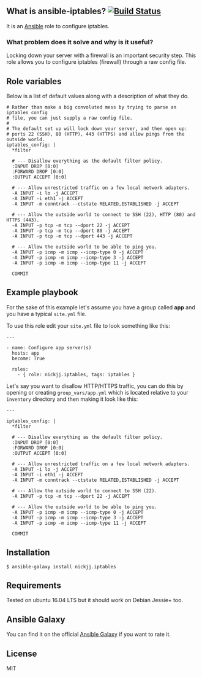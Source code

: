 ## What is ansible-iptables? [![Build Status](https://secure.travis-ci.org/nickjj/ansible-iptables.png)](http://travis-ci.org/nickjj/ansible-iptables)

It is an [Ansible](http://www.ansible.com/home) role to configure iptables.

### What problem does it solve and why is it useful?

Locking down your server with a firewall is an important security step. This
role allows you to configure iptables (firewall) through a raw config file.

## Role variables

Below is a list of default values along with a description of what they do.

```
# Rather than make a big convoluted mess by trying to parse an iptables config
# file, you can just supply a raw config file.
#
# The default set up will lock down your server, and then open up:
# ports 22 (SSH), 80 (HTTP), 443 (HTTPS) and allow pings from the outside world.
iptables_config: |
  *filter

  # --- Disallow everything as the default filter policy.
  :INPUT DROP [0:0]
  :FORWARD DROP [0:0]
  :OUTPUT ACCEPT [0:0] 

  # --- Allow unrestricted traffic on a few local network adapters.
  -A INPUT -i lo -j ACCEPT
  -A INPUT -i eth1 -j ACCEPT
  -A INPUT -m conntrack --ctstate RELATED,ESTABLISHED -j ACCEPT

  # --- Allow the outside world to connect to SSH (22), HTTP (80) and HTTPS (443).
  -A INPUT -p tcp -m tcp --dport 22 -j ACCEPT
  -A INPUT -p tcp -m tcp --dport 80 -j ACCEPT
  -A INPUT -p tcp -m tcp --dport 443 -j ACCEPT

  # --- Allow the outside world to be able to ping you.
  -A INPUT -p icmp -m icmp --icmp-type 0 -j ACCEPT
  -A INPUT -p icmp -m icmp --icmp-type 3 -j ACCEPT
  -A INPUT -p icmp -m icmp --icmp-type 11 -j ACCEPT

  COMMIT
```

## Example playbook

For the sake of this example let's assume you have a group called **app** and
you have a typical `site.yml` file.

To use this role edit your `site.yml` file to look something like this:

```
---

- name: Configure app server(s)
  hosts: app
  become: True

  roles:
    - { role: nickjj.iptables, tags: iptables }
```

Let's say you want to disallow HTTP/HTTPS traffic, you can do this by opening
or creating `group_vars/app.yml` which is located relative to your `inventory`
directory and then making it look like this:

```
---

iptables_config: |
  *filter

  # --- Disallow everything as the default filter policy.
  :INPUT DROP [0:0]
  :FORWARD DROP [0:0]
  :OUTPUT ACCEPT [0:0] 

  # --- Allow unrestricted traffic on a few local network adapters.
  -A INPUT -i lo -j ACCEPT
  -A INPUT -i eth1 -j ACCEPT
  -A INPUT -m conntrack --ctstate RELATED,ESTABLISHED -j ACCEPT

  # --- Allow the outside world to connect to SSH (22).
  -A INPUT -p tcp -m tcp --dport 22 -j ACCEPT

  # --- Allow the outside world to be able to ping you.
  -A INPUT -p icmp -m icmp --icmp-type 0 -j ACCEPT
  -A INPUT -p icmp -m icmp --icmp-type 3 -j ACCEPT
  -A INPUT -p icmp -m icmp --icmp-type 11 -j ACCEPT

  COMMIT
```

## Installation

`$ ansible-galaxy install nickjj.iptables`

## Requirements

Tested on ubuntu 16.04 LTS but it should work on Debian Jessie+ too.

## Ansible Galaxy

You can find it on the official
[Ansible Galaxy](https://galaxy.ansible.com/nickjj/iptables/) if you want to
rate it.

## License

MIT
